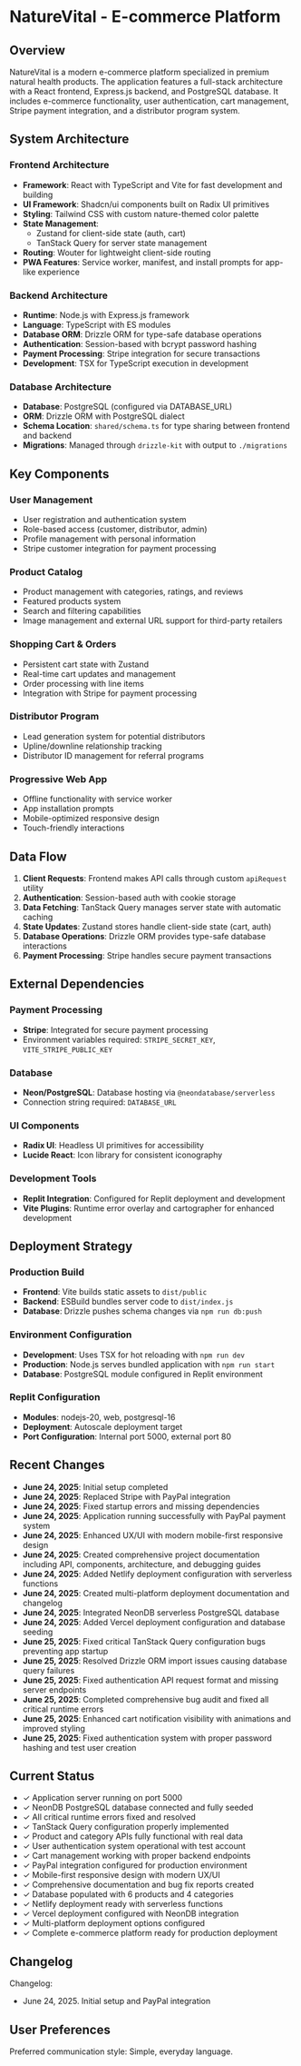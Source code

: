 # NatureVital - E-commerce Platform

## Overview

NatureVital is a modern e-commerce platform specialized in premium natural health products. The application features a full-stack architecture with a React frontend, Express.js backend, and PostgreSQL database. It includes e-commerce functionality, user authentication, cart management, Stripe payment integration, and a distributor program system.

## System Architecture

### Frontend Architecture
- **Framework**: React with TypeScript and Vite for fast development and building
- **UI Framework**: Shadcn/ui components built on Radix UI primitives
- **Styling**: Tailwind CSS with custom nature-themed color palette
- **State Management**: 
  - Zustand for client-side state (auth, cart)
  - TanStack Query for server state management
- **Routing**: Wouter for lightweight client-side routing
- **PWA Features**: Service worker, manifest, and install prompts for app-like experience

### Backend Architecture
- **Runtime**: Node.js with Express.js framework
- **Language**: TypeScript with ES modules
- **Database ORM**: Drizzle ORM for type-safe database operations
- **Authentication**: Session-based with bcrypt password hashing
- **Payment Processing**: Stripe integration for secure transactions
- **Development**: TSX for TypeScript execution in development

### Database Architecture
- **Database**: PostgreSQL (configured via DATABASE_URL)
- **ORM**: Drizzle ORM with PostgreSQL dialect
- **Schema Location**: `shared/schema.ts` for type sharing between frontend and backend
- **Migrations**: Managed through `drizzle-kit` with output to `./migrations`

## Key Components

### User Management
- User registration and authentication system
- Role-based access (customer, distributor, admin)
- Profile management with personal information
- Stripe customer integration for payment processing

### Product Catalog
- Product management with categories, ratings, and reviews
- Featured products system
- Search and filtering capabilities
- Image management and external URL support for third-party retailers

### Shopping Cart & Orders
- Persistent cart state with Zustand
- Real-time cart updates and management
- Order processing with line items
- Integration with Stripe for payment processing

### Distributor Program
- Lead generation system for potential distributors
- Upline/downline relationship tracking
- Distributor ID management for referral programs

### Progressive Web App
- Offline functionality with service worker
- App installation prompts
- Mobile-optimized responsive design
- Touch-friendly interactions

## Data Flow

1. **Client Requests**: Frontend makes API calls through custom `apiRequest` utility
2. **Authentication**: Session-based auth with cookie storage
3. **Data Fetching**: TanStack Query manages server state with automatic caching
4. **State Updates**: Zustand stores handle client-side state (cart, auth)
5. **Database Operations**: Drizzle ORM provides type-safe database interactions
6. **Payment Processing**: Stripe handles secure payment transactions

## External Dependencies

### Payment Processing
- **Stripe**: Integrated for secure payment processing
- Environment variables required: `STRIPE_SECRET_KEY`, `VITE_STRIPE_PUBLIC_KEY`

### Database
- **Neon/PostgreSQL**: Database hosting via `@neondatabase/serverless`
- Connection string required: `DATABASE_URL`

### UI Components
- **Radix UI**: Headless UI primitives for accessibility
- **Lucide React**: Icon library for consistent iconography

### Development Tools
- **Replit Integration**: Configured for Replit deployment and development
- **Vite Plugins**: Runtime error overlay and cartographer for enhanced development

## Deployment Strategy

### Production Build
- **Frontend**: Vite builds static assets to `dist/public`
- **Backend**: ESBuild bundles server code to `dist/index.js`
- **Database**: Drizzle pushes schema changes via `npm run db:push`

### Environment Configuration
- **Development**: Uses TSX for hot reloading with `npm run dev`
- **Production**: Node.js serves bundled application with `npm run start`
- **Database**: PostgreSQL module configured in Replit environment

### Replit Configuration
- **Modules**: nodejs-20, web, postgresql-16
- **Deployment**: Autoscale deployment target
- **Port Configuration**: Internal port 5000, external port 80

## Recent Changes

- **June 24, 2025**: Initial setup completed
- **June 24, 2025**: Replaced Stripe with PayPal integration
- **June 24, 2025**: Fixed startup errors and missing dependencies
- **June 24, 2025**: Application running successfully with PayPal payment system
- **June 24, 2025**: Enhanced UX/UI with modern mobile-first responsive design
- **June 24, 2025**: Created comprehensive project documentation including API, components, architecture, and debugging guides
- **June 24, 2025**: Added Netlify deployment configuration with serverless functions
- **June 24, 2025**: Created multi-platform deployment documentation and changelog
- **June 24, 2025**: Integrated NeonDB serverless PostgreSQL database
- **June 24, 2025**: Added Vercel deployment configuration and database seeding
- **June 25, 2025**: Fixed critical TanStack Query configuration bugs preventing app startup
- **June 25, 2025**: Resolved Drizzle ORM import issues causing database query failures
- **June 25, 2025**: Fixed authentication API request format and missing server endpoints
- **June 25, 2025**: Completed comprehensive bug audit and fixed all critical runtime errors
- **June 25, 2025**: Enhanced cart notification visibility with animations and improved styling
- **June 25, 2025**: Fixed authentication system with proper password hashing and test user creation

## Current Status

- ✓ Application server running on port 5000
- ✓ NeonDB PostgreSQL database connected and fully seeded
- ✓ All critical runtime errors fixed and resolved
- ✓ TanStack Query configuration properly implemented
- ✓ Product and category APIs fully functional with real data
- ✓ User authentication system operational with test account
- ✓ Cart management working with proper backend endpoints
- ✓ PayPal integration configured for production environment
- ✓ Mobile-first responsive design with modern UX/UI
- ✓ Comprehensive documentation and bug fix reports created
- ✓ Database populated with 6 products and 4 categories
- ✓ Netlify deployment ready with serverless functions
- ✓ Vercel deployment configured with NeonDB integration
- ✓ Multi-platform deployment options configured
- ✓ Complete e-commerce platform ready for production deployment

## Changelog

Changelog:
- June 24, 2025. Initial setup and PayPal integration

## User Preferences

Preferred communication style: Simple, everyday language.